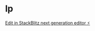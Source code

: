 # lp

[Edit in StackBlitz next generation editor ⚡️](https://stackblitz.com/~/github.com/athearthapp/lp)